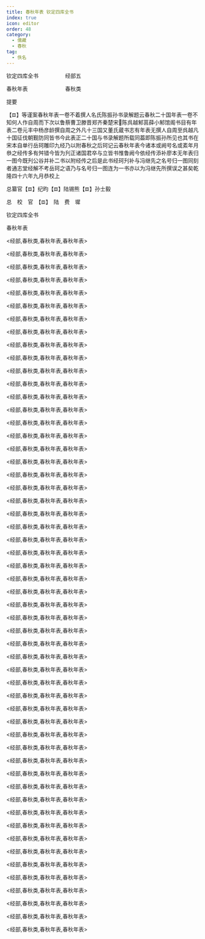 ```yaml
---
title: 春秋年表 钦定四库全书
index: true
icon: editor
order: 48
category:
  - 儒藏
  - 春秋
tag:
  - 佚名
---
```


钦定四库全书　　　　　经部五  

春秋年表　　　　　　　春秋类  

提要  

【`臣`】等谨案春秋年表一卷不着撰人名氏陈振孙书录解题云春秋二十国年表一卷不知何人作自周而下次以鲁蔡曹卫滕晋郑齐秦楚宋陈呉越邾莒薛小邾馆阁书目有年表二卷元丰中杨彦龄撰自周之外凡十三国又董氏蔵书志有年表无撰人自周至呉越凡十国征伐朝觐防同皆书今此表正二十国与书录解题所载同葢即陈振孙所见也其书在宋本自单行岳珂雕印九经乃以附春秋之后珂记云春秋年表今诸本或阙号名或紊年月叅之经传多有舛错今皆为刋正诸国君卒与立皆书惟鲁阙今依经传添补廖本无年表归一图今既刋公谷并补二书以附经传之后是此书经珂刋补与冯继先之名号归一图同刻者通志堂经解不考岳珂之语乃与名号归一图连为一书亦以为冯继先所撰误之甚矣乾隆四十六年九月恭校上  

总纂官【`臣`】纪昀【`臣`】陆锡熊【`臣`】孙士毅  

总　校　官　【`臣`】　陆　费　墀  

钦定四库全书  

春秋年表  

<经部,春秋类,春秋年表,春秋年表>  

<经部,春秋类,春秋年表,春秋年表>  

<经部,春秋类,春秋年表,春秋年表>  

<经部,春秋类,春秋年表,春秋年表>  

<经部,春秋类,春秋年表,春秋年表>  

<经部,春秋类,春秋年表,春秋年表>  

<经部,春秋类,春秋年表,春秋年表>  

<经部,春秋类,春秋年表,春秋年表>  

<经部,春秋类,春秋年表,春秋年表>  

<经部,春秋类,春秋年表,春秋年表>  

<经部,春秋类,春秋年表,春秋年表>  

<经部,春秋类,春秋年表,春秋年表>  

<经部,春秋类,春秋年表,春秋年表>  

<经部,春秋类,春秋年表,春秋年表>  

<经部,春秋类,春秋年表,春秋年表>  

<经部,春秋类,春秋年表,春秋年表>  

<经部,春秋类,春秋年表,春秋年表>  

<经部,春秋类,春秋年表,春秋年表>  

<经部,春秋类,春秋年表,春秋年表>  

<经部,春秋类,春秋年表,春秋年表>  

<经部,春秋类,春秋年表,春秋年表>  

<经部,春秋类,春秋年表,春秋年表>  

<经部,春秋类,春秋年表,春秋年表>  

<经部,春秋类,春秋年表,春秋年表>  

<经部,春秋类,春秋年表,春秋年表>  

<经部,春秋类,春秋年表,春秋年表>  

<经部,春秋类,春秋年表,春秋年表>  

<经部,春秋类,春秋年表,春秋年表>  

<经部,春秋类,春秋年表,春秋年表>  

<经部,春秋类,春秋年表,春秋年表>  

<经部,春秋类,春秋年表,春秋年表>  

<经部,春秋类,春秋年表,春秋年表>  

<经部,春秋类,春秋年表,春秋年表>  

<经部,春秋类,春秋年表,春秋年表>  

<经部,春秋类,春秋年表,春秋年表>  

<经部,春秋类,春秋年表,春秋年表>  

<经部,春秋类,春秋年表,春秋年表>  

<经部,春秋类,春秋年表,春秋年表>  

<经部,春秋类,春秋年表,春秋年表>  

<经部,春秋类,春秋年表,春秋年表>  

<经部,春秋类,春秋年表,春秋年表>  

<经部,春秋类,春秋年表,春秋年表>  

<经部,春秋类,春秋年表,春秋年表>  

<经部,春秋类,春秋年表,春秋年表>  

<经部,春秋类,春秋年表,春秋年表>  

<经部,春秋类,春秋年表,春秋年表>  

<经部,春秋类,春秋年表,春秋年表>  

<经部,春秋类,春秋年表,春秋年表>  

<经部,春秋类,春秋年表,春秋年表>  

<经部,春秋类,春秋年表,春秋年表>  

<经部,春秋类,春秋年表,春秋年表>  

<经部,春秋类,春秋年表,春秋年表>  

<经部,春秋类,春秋年表,春秋年表>  

<经部,春秋类,春秋年表,春秋年表>  
